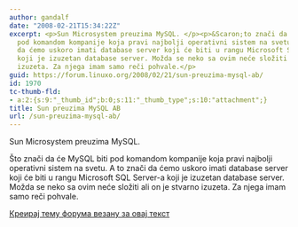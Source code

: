 ```yaml
---
author: gandalf
date: "2008-02-21T15:34:22Z"
excerpt: <p>Sun Microsystem preuzima MySQL. </p><p>&Scaron;to znači da će MySQL biti
  pod komandom kompanije koja pravi najbolji operativni sistem na svetu. A to znači
  da ćemo uskoro imati database server koji će biti u rangu Microsoft SQL Server-a
  koji je izuzetan database server. Možda se neko sa ovim neće složiti ali on je stvarno
  izuzeta. Za njega imam samo reči pohvale.</p>
guid: https://forum.linuxo.org/2008/02/21/sun-preuzima-mysql-ab/
id: 1970
tc-thumb-fld:
- a:2:{s:9:"_thumb_id";b:0;s:11:"_thumb_type";s:10:"attachment";}
title: Sun preuzima MySQL AB
url: /sun-preuzima-mysql-ab/
---
```

Sun Microsystem preuzima MySQL. 

&Scaron;to znači da će MySQL biti pod komandom kompanije koja pravi najbolji operativni sistem na svetu. A to znači da ćemo uskoro imati database server koji će biti u rangu Microsoft SQL Server-a koji je izuzetan database server. Možda se neko sa ovim neće složiti ali on je stvarno izuzeta. Za njega imam samo reči pohvale.

<!--break-->

[Креирај тему форума везану за овај текст](https://linuxo.org/nova-tema-na-forumu/?se_pid=1970)